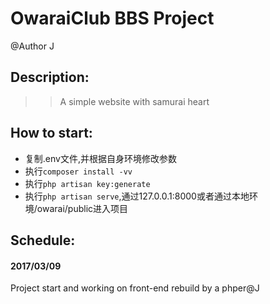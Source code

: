 OwaraiClub BBS Project
===

@Author J

Description:
---
>>  A simple website with samurai heart

How to start:
---
*   复制.env文件,并根据自身环境修改参数
*   执行`composer install -vv`
*   执行`php artisan key:generate`
*   执行`php artisan serve`,通过127.0.0.1:8000或者通过本地环境/owarai/public进入项目

Schedule:
---
####   2017/03/09

Project start and working on front-end rebuild by a phper@J


